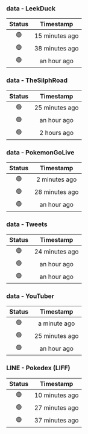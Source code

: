 ### data - LeekDuck
| Status | Timestamp |
|:------:|:---------:|
| 🟢 | 15 minutes ago |
| 🟢 | 38 minutes ago |
| 🟢 | an hour ago |

### data - TheSilphRoad
| Status | Timestamp |
|:------:|:---------:|
| 🟢 | 25 minutes ago |
| 🟢 | an hour ago |
| 🟢 | 2 hours ago |

### data - PokemonGoLive
| Status | Timestamp |
|:------:|:---------:|
| 🟢 | 2 minutes ago |
| 🟢 | 28 minutes ago |
| 🟢 | an hour ago |

### data - Tweets
| Status | Timestamp |
|:------:|:---------:|
| 🟢 | 24 minutes ago |
| 🟢 | an hour ago |
| 🟢 | an hour ago |

### data - YouTuber
| Status | Timestamp |
|:------:|:---------:|
| 🟢 | a minute ago |
| 🟢 | 25 minutes ago |
| 🟢 | an hour ago |

### LINE - Pokedex (LIFF)
| Status | Timestamp |
|:------:|:---------:|
| 🟢 | 10 minutes ago |
| 🟢 | 27 minutes ago |
| 🟢 | 37 minutes ago |


